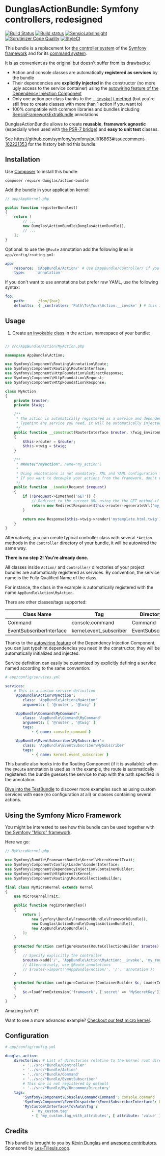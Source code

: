# DunglasActionBundle: Symfony controllers, redesigned

[![Build Status](https://travis-ci.org/dunglas/DunglasActionBundle.svg?branch=master)](https://travis-ci.org/dunglas/DunglasActionBundle)
[![Build status](https://ci.appveyor.com/api/projects/status/jpjsasx59syknghe?svg=true)](https://ci.appveyor.com/project/dunglas/dunglasactionbundle)
[![SensioLabsInsight](https://insight.sensiolabs.com/projects/7022bce4-9d67-4ade-9b19-cf7e417c0a80/mini.png)](https://insight.sensiolabs.com/projects/7022bce4-9d67-4ade-9b19-cf7e417c0a80)
[![Scrutinizer Code Quality](https://scrutinizer-ci.com/g/dunglas/DunglasActionBundle/badges/quality-score.png?b=master)](https://scrutinizer-ci.com/g/dunglas/DunglasActionBundle/?branch=master)
[![StyleCI](https://styleci.io/repos/50048652/shield)](https://styleci.io/repos/50048652)

This bundle is a replacement for [the controller system](https://symfony.com/doc/current/book/controller.html) of the [Symfony framework](https://symfony.com) and for its [command system](https://symfony.com/doc/current/cookbook/console/console_command.html).

It is as convenient as the original but doesn't suffer from its drawbacks:

* Action and console classes are automatically **registered as services** by the bundle
* Their dependencies are **explicitly injected** in the constructor (no more ugly access to the service container) using the [autowiring feature of the Dependency Injection Component](https://dunglas.fr/2015/10/new-in-symfony-2-83-0-services-autowiring/)
* Only one action per class thanks to the [`__invoke()` method](http://php.net/manual/en/language.oop5.magic.php#object.invoke)
  (but you're still free to create classes with more than 1 action if you want to)
* 100% compatible with common libraries and bundles including [SensioFrameworkExtraBundle](https://symfony.com/doc/current/bundles/SensioFrameworkExtraBundle/)
  annotations

DunglasActionBundle allows to create **reusable**, **framework agnostic** (especially when used with [the PSR-7 bridge](https://dunglas.fr/2015/06/using-psr-7-in-symfony/))
and **easy to unit test** classes.

See https://github.com/symfony/symfony/pull/16863#issuecomment-162221353 for the history behind this bundle.

## Installation

Use [Composer](https://getcomposer.org/) to install this bundle:

    composer require dunglas/action-bundle

Add the bundle in your application kernel:

```php
// app/AppKernel.php

public function registerBundles()
{
    return [
        // ...
        new Dunglas\ActionBundle\DunglasActionBundle(),
        // ...
    ];
}
```

Optional: to use the `@Route` annotation add the following lines in `app/config/routing.yml`:

```yaml
app:
    resource: '@AppBundle/Action/' # Use @AppBundle/Controller/ if you prefer
    type:     'annotation'
```

If you don't want to use annotations but prefer raw YAML, use the following syntax:

```yaml
foo:
    path:      /foo/{bar}
    defaults:  { _controller: 'Path\To\Your\Action:__invoke' } # this is the name of the autoregistered service corresponding to this controller
```

## Usage

1. Create [an invokable class](http://www.lornajane.net/posts/2012/phps-magic-__invoke-method-and-the-callable-typehint)
   in the `Action\` namespace of your bundle:

```php

// src/AppBundle/Action/MyAction.php

namespace AppBundle\Action;

use Symfony\Component\Routing\Annotation\Route;
use Symfony\Component\Routing\RouterInterface;
use Symfony\Component\HttpFoundation\RedirectResponse;
use Symfony\Component\HttpFoundation\Request;
use Symfony\Component\HttpFoundation\Response;

class MyAction
{
    private $router;
    private $twig;

    /**
     * The action is automatically registered as a service and dependencies are autowired.
     * Typehint any service you need, it will be automatically injected.
     */
    public function __construct(RouterInterface $router, \Twig_Environment $twig)
    {
        $this->router = $router;
        $this->twig = $twig;
    }

    /**
     * @Route("/myaction", name="my_action")
     *
     * Using annotations is not mandatory, XML and YAML configuration files can be used instead.
     * If you want to decouple your actions from the framework, don't use annotations.
     */
    public function __invoke(Request $request)
    {
        if (!$request->isMethod('GET')) {
            // Redirect to the current URL using the the GET method if it's not the current one
            return new RedirectResponse($this->router->generateUrl('my_action'), 301);
        }

        return new Response($this->twig->render('mytemplate.html.twig'));
    }
}
```

Alternatively, you can create typical controller class with several `*Action` methods in the `Controller` directory of your
bundle, it will be autowired the same way.

**There is no step 2! You're already done.**

All classes inside `Action/` and `Controller/` directories of your project bundles are automatically registered as services.
By convention, the service name is the Fully Qualified Name of the class.

For instance, the class in the example is automatically registered with the name `AppBundle\Action\MyAction`.

There are other classes/tags supported:

| Class Name               | Tag                     | Directory
| ------------------------ | ----------------------- | ---------
| Command                  | console.command         | Command
| EventSubscriberInterface | kernel.event_subscriber | EventSubscriber

Thanks to the [autowiring feature](http://symfony.com/blog/new-in-symfony-2-8-service-auto-wiring) of the Dependency Injection
Component, you can just typehint dependencies you need in the constructor, they will be automatically initialized and injected.

Service definition can easily be customized by explicitly defining a service named according to the same convention:

```yaml
# app/config/services.yml

services:
    # This is a custom service definition
    'AppBundle\Action\MyAction':
        class: 'AppBundle\Action\MyAction'
        arguments: [ '@router', '@twig' ]

    'AppBundle\Command\MyCommand':
        class: 'AppBundle\Command\MyCommand'
        arguments: [ '@router', '@twig' ]
        tags:
            - { name: console.command }

    'AppBundle\EventSubscriber\MySubscriber':
        class: 'AppBundle\EventSubscriber\MySubscriber'
        tags:
            - { name: kernel.event_subscriber }
```

This bundle also hooks into the Routing Component (if it is available): when the `@Route` annotation is used as in the example,
the route is automatically registered: the bundle guesses the service to map with the path specified in the annotation.

[Dive into the TestBundle](Tests/Fixtures/TestBundle) to discover more examples such as using custom services with ease
(no configuration at all) or classes containing several actions.

## Using the Symfony Micro Framework

You might be interested to see how this bundle can be used together with [the Symfony "Micro" framework](https://symfony.com/doc/current/cookbook/configuration/micro-kernel-trait.html).

Here we go:

```php
// MyMicroKernel.php

use Symfony\Bundle\FrameworkBundle\Kernel\MicroKernelTrait;
use Symfony\Component\Config\Loader\LoaderInterface;
use Symfony\Component\DependencyInjection\ContainerBuilder;
use Symfony\Component\HttpKernel\Kernel;
use Symfony\Component\Routing\RouteCollectionBuilder;

final class MyMicroKernel extends Kernel
{
    use MicroKernelTrait;

    public function registerBundles()
    {
        return [
            new Symfony\Bundle\FrameworkBundle\FrameworkBundle(),
            new Dunglas\ActionBundle\DunglasActionBundle(),
            new AppBundle\AppBundle(),
        ];
    }

    protected function configureRoutes(RouteCollectionBuilder $routes)
    {
        // Specify explicitly the controller
        $routes->add('/', 'AppBundle\Action\MyAction:__invoke', 'my_route');
        // Alternatively, use @Route annotations
        // $routes->import('@AppBundle/Action/', '/', 'annotation');
    }

    protected function configureContainer(ContainerBuilder $c, LoaderInterface $loader)
    {
        $c->loadFromExtension('framework', ['secret' => 'MySecretKey']);
    }
}
```

Amazing isn't it?

Want to see a more advanced example? [Checkout our test micro kernel](Tests/Fixtures/TestKernel.php).

## Configuration

```yaml
# app/config/config.yml

dunglas_action:
    directories: # List of directories relative to the kernel root directory containing classes to auto-register.
        - '../src/*Bundle/Controller'
        - '../src/*Bundle/Action'
        - '../src/*Bundle/Command'
        - '../src/*Bundle/EventSubscriber'
        # This one is not registered by default
        - '../src/*Bundle/My/Uncommon/Directory'
    tags:
        'Symfony\Component\Console\Command\Command': console.command
        'Symfony\Component\EventDispatcher\EventSubscriberInterface': kernel.event_subscriber
        'My\Custom\Interface\To\Auto\Tag':
            - 'my_custom.tag'
            - [ 'my_custom.tag_with_attributes', [ attribute: 'value' ] ]
```

## Credits

This bundle is brought to you by [Kévin Dunglas](https://dunglas.fr) and [awesome contributors](https://github.com/dunglas/DunglasActionBundle/graphs/contributors).
Sponsored by [Les-Tilleuls.coop](https://les-tilleuls.coop).
